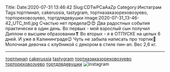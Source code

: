 Title:
Date:2020-07-31 13:46:42
Slug:CDTwPCaAaZp
Category:Инстаграм
Tags:тортпинап, cakerussia, tastygram, тортназаказореховозуево, тортореховозуево, тортдлядевушки
image:2020-07-31_13-46-42_UTC_tntl.jpg
Счастью нет предела😊😍
Два радостных события практически в один день.
Во первых - мой взрослый сын получил Диплом о высшем образовании❣
Во вторых - я в ОТПУСКЕ на целых 6 дней. 
И уже в Калининграде😉
Чуть не забыла написать про тортик🙈
Молочная девочка с клубникой с декором в стиле пин-ап.
Вес 2,6 кг. 
________________________
[тортпинап]({tag}тортпинап) [cakerussia]({tag}cakerussia) [tastygram]({tag}tastygram) [тортназаказореховозуево]({tag}тортназаказореховозуево) [тортореховозуево]({tag}тортореховозуево) [тортдлядевушки]({tag}тортдлядевушки)
![instagram]({attach}images/2020-07-31_13-46-42_UTC.jpg)
